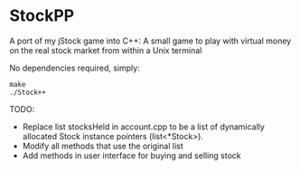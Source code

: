 StockPP
=======

A port of my jStock game into C++:
A small game to play with virtual money on the real stock market from within a Unix terminal

No dependencies required, simply:

```shell
make
./Stock++
```

TODO:

- Replace list<Stock> stocksHeld in account.cpp to be a list of dynamically allocated Stock instance pointers (list<*Stock>).
- Modify all methods that use the original list<Stock>
- Add methods in user interface for buying and selling stock
